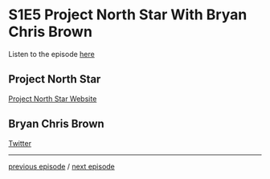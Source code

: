 # S1E5 Project North Star With Bryan Chris Brown

Listen to the episode [here](https://fosspod.content.town/episodes/project-north-star-with-bryan-chris-brown)

## Project North Star

[Project North Star Website](https://docs.projectnorthstar.org/)

## Bryan Chris Brown

[Twitter](https://twitter.com/BryanChrisBrown)

---

[previous episode](S1E4-OSS101.md) / [next episode]()